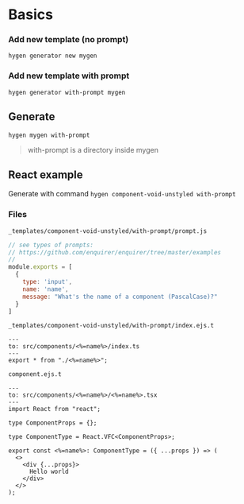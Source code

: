 # Basics

### Add new template (no prompt)

```
hygen generator new mygen
```

### Add new template with prompt

```
hygen generator with-prompt mygen
```

## Generate

```
hygen mygen with-prompt
```

> with-prompt is a directory inside mygen


## React example

Generate with command `hygen component-void-unstyled with-prompt`

### Files

`_templates/component-void-unstyled/with-prompt/prompt.js`

```js
// see types of prompts:
// https://github.com/enquirer/enquirer/tree/master/examples
//
module.exports = [
  {
    type: 'input',
    name: 'name',
    message: "What's the name of a component (PascalCase)?"
  }
]
```

`_templates/component-void-unstyled/with-prompt/index.ejs.t`

```
---
to: src/components/<%=name%>/index.ts
---
export * from "./<%=name%>";

```

`component.ejs.t`

```
---
to: src/components/<%=name%>/<%=name%>.tsx
---
import React from "react";

type ComponentProps = {};

type ComponentType = React.VFC<ComponentProps>;

export const <%=name%>: ComponentType = ({ ...props }) => (
  <>
    <div {...props}>
      Hello world
    </div>
  </>
);
```